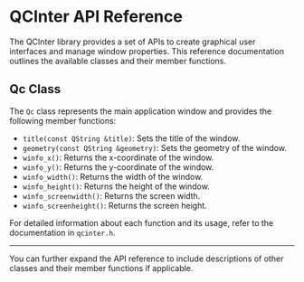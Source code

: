 # QCInter API Reference

The QCInter library provides a set of APIs to create graphical user interfaces and manage window properties. This reference documentation outlines the available classes and their member functions.

## Qc Class
The `Qc` class represents the main application window and provides the following member functions:

- `title(const QString &title)`: Sets the title of the window.
- `geometry(const QString &geometry)`: Sets the geometry of the window.
- `winfo_x()`: Returns the x-coordinate of the window.
- `winfo_y()`: Returns the y-coordinate of the window.
- `winfo_width()`: Returns the width of the window.
- `winfo_height()`: Returns the height of the window.
- `winfo_screenwidth()`: Returns the screen width.
- `winfo_screenheight()`: Returns the screen height.

For detailed information about each function and its usage, refer to the documentation in `qcinter.h`.

---
You can further expand the API reference to include descriptions of other classes and their member functions if applicable.
